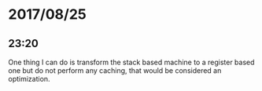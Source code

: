 # 2017/08/25

## 23:20

One thing I can do is transform the stack based machine to a register based
one but do not perform any caching, that would be considered an optimization.

